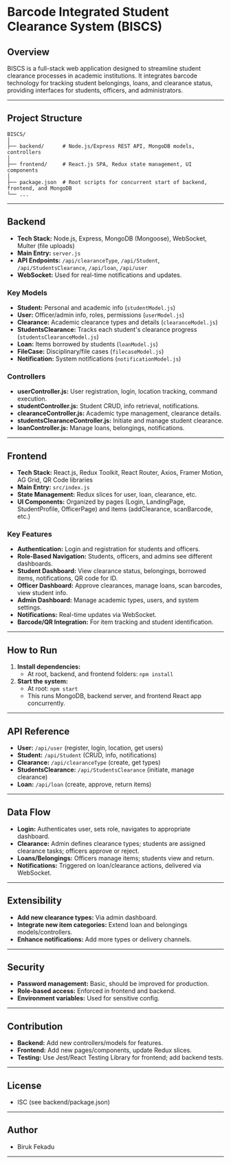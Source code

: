 # Barcode Integrated Student Clearance System (BISCS)

## Overview

BISCS is a full-stack web application designed to streamline student clearance processes in academic institutions. It integrates barcode technology for tracking student belongings, loans, and clearance status, providing interfaces for students, officers, and administrators.

---

## Project Structure

```
BISCS/
│
├── backend/      # Node.js/Express REST API, MongoDB models, controllers
│
├── frontend/     # React.js SPA, Redux state management, UI components
│
├── package.json  # Root scripts for concurrent start of backend, frontend, and MongoDB
└── ...
```

---

## Backend

- **Tech Stack:** Node.js, Express, MongoDB (Mongoose), WebSocket, Multer (file uploads)
- **Main Entry:** `server.js`
- **API Endpoints:** `/api/clearanceType`, `/api/Student`, `/api/StudentsClearance`, `/api/loan`, `/api/user`
- **WebSocket:** Used for real-time notifications and updates.

### Key Models

- **Student:** Personal and academic info (`studentModel.js`)
- **User:** Officer/admin info, roles, permissions (`userModel.js`)
- **Clearance:** Academic clearance types and details (`clearanceModel.js`)
- **StudentsClearance:** Tracks each student's clearance progress (`studentsClearanceModel.js`)
- **Loan:** Items borrowed by students (`loanModel.js`)
- **FileCase:** Disciplinary/file cases (`filecaseModel.js`)
- **Notification:** System notifications (`notificationModel.js`)

### Controllers

- **userController.js:** User registration, login, location tracking, command execution.
- **studentController.js:** Student CRUD, info retrieval, notifications.
- **clearanceController.js:** Academic type management, clearance details.
- **studentsClearanceController.js:** Initiate and manage student clearance.
- **loanController.js:** Manage loans, belongings, notifications.

---

## Frontend

- **Tech Stack:** React.js, Redux Toolkit, React Router, Axios, Framer Motion, AG Grid, QR Code libraries
- **Main Entry:** `src/index.js`
- **State Management:** Redux slices for user, loan, clearance, etc.
- **UI Components:** Organized by pages (Login, LandingPage, StudentProfile, OfficerPage) and items (addClearance, scanBarcode, etc.)

### Key Features

- **Authentication:** Login and registration for students and officers.
- **Role-Based Navigation:** Students, officers, and admins see different dashboards.
- **Student Dashboard:** View clearance status, belongings, borrowed items, notifications, QR code for ID.
- **Officer Dashboard:** Approve clearances, manage loans, scan barcodes, view student info.
- **Admin Dashboard:** Manage academic types, users, and system settings.
- **Notifications:** Real-time updates via WebSocket.
- **Barcode/QR Integration:** For item tracking and student identification.

---

## How to Run

1. **Install dependencies:**
   - At root, backend, and frontend folders: `npm install`
2. **Start the system:**
   - At root: `npm start`
   - This runs MongoDB, backend server, and frontend React app concurrently.

---

## API Reference

- **User:** `/api/user` (register, login, location, get users)
- **Student:** `/api/Student` (CRUD, info, notifications)
- **Clearance:** `/api/clearanceType` (create, get types)
- **StudentsClearance:** `/api/StudentsClearance` (initiate, manage clearance)
- **Loan:** `/api/loan` (create, approve, return items)

---

## Data Flow

- **Login:** Authenticates user, sets role, navigates to appropriate dashboard.
- **Clearance:** Admin defines clearance types; students are assigned clearance tasks; officers approve or reject.
- **Loans/Belongings:** Officers manage items; students view and return.
- **Notifications:** Triggered on loan/clearance actions, delivered via WebSocket.

---

## Extensibility

- **Add new clearance types:** Via admin dashboard.
- **Integrate new item categories:** Extend loan and belongings models/controllers.
- **Enhance notifications:** Add more types or delivery channels.

---

## Security

- **Password management:** Basic, should be improved for production.
- **Role-based access:** Enforced in frontend and backend.
- **Environment variables:** Used for sensitive config.

---

## Contribution

- **Backend:** Add new controllers/models for features.
- **Frontend:** Add new pages/components, update Redux slices.
- **Testing:** Use Jest/React Testing Library for frontend; add backend tests.

---

## License

- ISC (see backend/package.json)

---

## Author

- Biruk Fekadu

---

